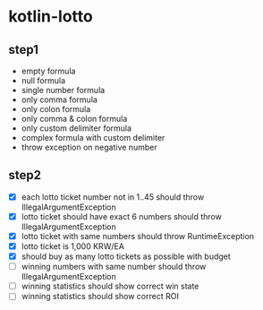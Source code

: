 # kotlin-lotto

## step1
- empty formula
- null formula
- single number formula
- only comma formula
- only colon formula
- only comma & colon formula
- only custom delimiter formula
- complex formula with custom delimiter
- throw exception on negative number

## step2
- [x] each lotto ticket number not in 1..45 should throw IllegalArgumentException
- [x] lotto ticket should have exact 6 numbers should throw IllegalArgumentException
- [x] lotto ticket with same numbers should throw RuntimeException
- [x] lotto ticket is 1,000 KRW/EA
- [x] should buy as many lotto tickets as possible with budget 
- [ ] winning numbers with same number should throw IllegalArgumentException
- [ ] winning statistics should show correct win state
- [ ] winning statistics should show correct ROI
